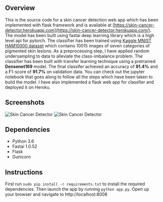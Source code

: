 ## Overview

This is the source code for a skin cancer detection web app which has been implemented with flask framework and is available at [https://skin-cancer-detector.herokuapp.com](https://skin-cancer-detector.herokuapp.com/). The model has been built using fastai deep learning library which is a high level api for pytorch. The classifier has been trained using [Kaggle MNIST HAM10000 dataset](https://www.kaggle.com/kmader/skin-cancer-mnist-ham10000) which contains 10015 images of seven categories of pigmented skin lesions. As a preprocessing step, I have applied random undersampling to data to alleviate the class-imbalance problem. The classifier has been built with transfer learning technique using a pretrained **Densenet169** model. The final classifer achieved an accuracy of **91.4%** and a F1-score of **91.7%** on validation data. You can check out the jupyter notebook that goes along to follow all the steps which have been taken to build the model. I have also implemented a flask web app for classfier and deployed it on Heroku.

## Screenshots
![Skin Cancer Detector](https://user-images.githubusercontent.com/34622266/57803457-b8f95780-776d-11e9-80d7-ab1dcd1faf71.PNG) 
![Skin Cancer Detector](https://user-images.githubusercontent.com/34622266/57803275-3e303c80-776d-11e9-97b7-dbbae436cef5.PNG)

## Dependencies

- Python 3.6 <br/>
- Fastai 1.0.52 <br/>
- Flask <br/>
- Gunicorn

## Instructions
First run `sudo pip install -r requirements.txt`  to install the required dependencies. Then launch the app by running `python app.py`. Open up your browser and navigate to http://localhost:8008
